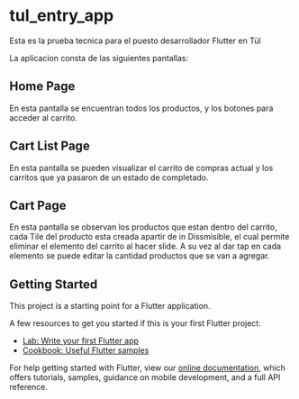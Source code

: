 # tul_entry_app

Esta es la prueba tecnica para el puesto desarrollador Flutter en Tül

La aplicacion consta de las siguientes pantallas:

## Home Page

En esta pantalla se encuentran todos los productos, y los botones para
acceder al carrito.

## Cart List Page

En esta pantalla se pueden visualizar el carrito de compras actual y los carritos que ya pasaron de un estado de completado.

## Cart Page
En esta pantalla se observan los productos que estan dentro del carrito, cada Tile del producto esta creada apartir de in Dissmisible, el cual permite eliminar el elemento del carrito al hacer slide. A su vez al dar tap en cada elemento se puede editar la cantidad productos que se van a agregar.



## Getting Started

This project is a starting point for a Flutter application.

A few resources to get you started if this is your first Flutter project:

- [Lab: Write your first Flutter app](https://flutter.dev/docs/get-started/codelab)
- [Cookbook: Useful Flutter samples](https://flutter.dev/docs/cookbook)

For help getting started with Flutter, view our
[online documentation](https://flutter.dev/docs), which offers tutorials,
samples, guidance on mobile development, and a full API reference.

